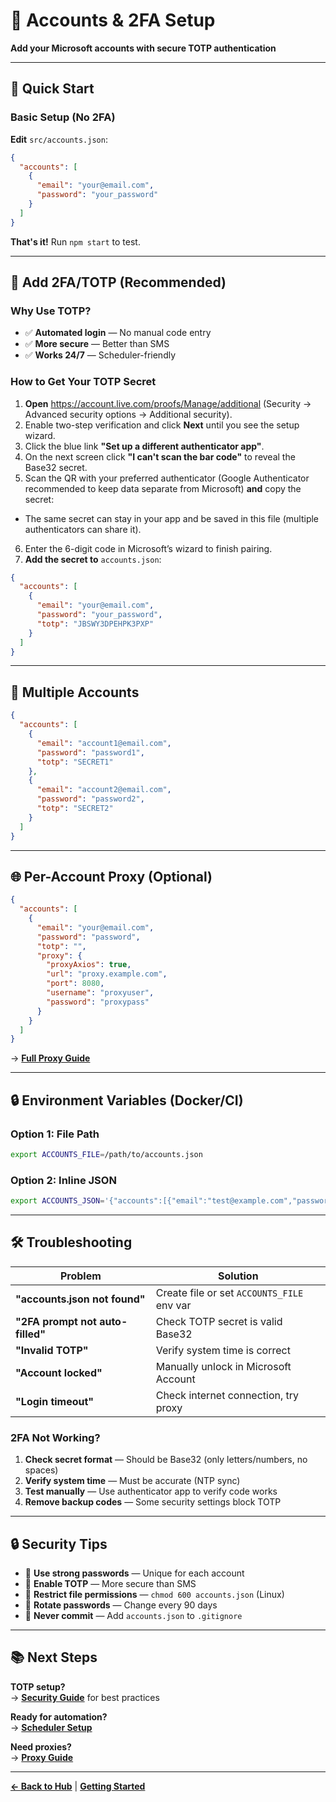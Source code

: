 # 👤 Accounts & 2FA Setup

**Add your Microsoft accounts with secure TOTP authentication**

---

## 📍 Quick Start

### Basic Setup (No 2FA)

**Edit** `src/accounts.json`:
```json
{
  "accounts": [
    {
      "email": "your@email.com",
      "password": "your_password"
    }
  ]
}
```

**That's it!** Run `npm start` to test.

---

## 🔐 Add 2FA/TOTP (Recommended)

### Why Use TOTP?
- ✅ **Automated login** — No manual code entry
- ✅ **More secure** — Better than SMS
- ✅ **Works 24/7** — Scheduler-friendly

### How to Get Your TOTP Secret

1. **Open** https://account.live.com/proofs/Manage/additional (Security → Advanced security options → Additional security).
2. Enable two-step verification and click **Next** until you see the setup wizard.
3. Click the blue link **"Set up a different authenticator app"**.
4. On the next screen click **"I can't scan the bar code"** to reveal the Base32 secret.
5. Scan the QR with your preferred authenticator (Google Authenticator recommended to keep data separate from Microsoft) **and** copy the secret:
  - The same secret can stay in your app and be saved in this file (multiple authenticators can share it).
6. Enter the 6-digit code in Microsoft’s wizard to finish pairing.
7. **Add the secret to** `accounts.json`:

```json
{
  "accounts": [
    {
      "email": "your@email.com",
      "password": "your_password",
      "totp": "JBSWY3DPEHPK3PXP"
    }
  ]
}
```

---

## 🎯 Multiple Accounts

```json
{
  "accounts": [
    {
      "email": "account1@email.com",
      "password": "password1",
      "totp": "SECRET1"
    },
    {
      "email": "account2@email.com",
      "password": "password2",
      "totp": "SECRET2"
    }
  ]
}
```

---

## 🌐 Per-Account Proxy (Optional)

```json
{
  "accounts": [
    {
      "email": "your@email.com",
      "password": "password",
      "totp": "",
      "proxy": {
        "proxyAxios": true,
        "url": "proxy.example.com",
        "port": 8080,
        "username": "proxyuser",
        "password": "proxypass"
      }
    }
  ]
}
```

→ **[Full Proxy Guide](./proxy.md)**

---

## 🔒 Environment Variables (Docker/CI)

### Option 1: File Path
```bash
export ACCOUNTS_FILE=/path/to/accounts.json
```

### Option 2: Inline JSON
```bash
export ACCOUNTS_JSON='{"accounts":[{"email":"test@example.com","password":"pass"}]}'
```

---

## 🛠️ Troubleshooting

| Problem | Solution |
|---------|----------|
| **"accounts.json not found"** | Create file or set `ACCOUNTS_FILE` env var |
| **"2FA prompt not auto-filled"** | Check TOTP secret is valid Base32 |
| **"Invalid TOTP"** | Verify system time is correct |
| **"Account locked"** | Manually unlock in Microsoft Account |
| **"Login timeout"** | Check internet connection, try proxy |

### 2FA Not Working?

1. **Check secret format** — Should be Base32 (only letters/numbers, no spaces)
2. **Verify system time** — Must be accurate (NTP sync)
3. **Test manually** — Use authenticator app to verify code works
4. **Remove backup codes** — Some security settings block TOTP

---

## 🔒 Security Tips

- 🔐 **Use strong passwords** — Unique for each account
- 🔑 **Enable TOTP** — More secure than SMS
- 📁 **Restrict file permissions** — `chmod 600 accounts.json` (Linux)
- 🔄 **Rotate passwords** — Change every 90 days
- 🚫 **Never commit** — Add `accounts.json` to `.gitignore`

---

## 📚 Next Steps

**TOTP setup?**  
→ **[Security Guide](./security.md)** for best practices

**Ready for automation?**  
→ **[Scheduler Setup](./schedule.md)**

**Need proxies?**  
→ **[Proxy Guide](./proxy.md)**

---

**[← Back to Hub](./index.md)** | **[Getting Started](./getting-started.md)**
